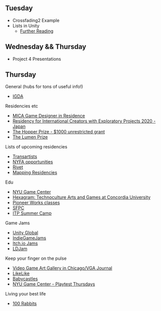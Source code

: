 ## Tuesday

+ Crossfading2 Example
+ Lists in Unity
  + [Further Reading](https://hub.packtpub.com/arrays-lists-dictionaries-unity-3d-game-development/)

## Wednesday && Thursday

+ Project 4 Presentations

## Thursday

General (hubs for tons of useful info!)
+ [IGDA](http://igda.nyc)

Residencies etc
+ [MICA Game Designer in Residence](http://gamelab.mica.edu/?page_id=827)
+ [Residency for International Creators with Exploratory Projects 2020 - Japan](https://creatorikusei.jp/en/application-guide-for-overseas-creators_2020/)
+ [The Hopper Prize - $1000 unrestricted grant](https://hopperprize.org/)
+ [The Lumen Prize](https://lumenprize.com/the-prize/)

Lists of upcoming residencies
+ [Transartists](https://www.transartists.org/calls)
+ [NYFA opportunities](https://www.nyfa.org/Opportunities)
+ [Rivet](https://rivet.es/calls/)
+ [Mapping Residencies](https://www.facebook.com/mappingresidencies/)

Edu
+ [NYU Game Center](https://gamecenter.nyu.edu/academics/game-design-mfa/)
+ [Hexagram: Technoculture Arts and Games at Concordia University](https://tag.hexagram.ca/)
+ [Pioneer Works classes](https://pioneerworks.org/classes/)
+ [SFPC](https://sfpc.io/)
+ [ITP Summer Camp](https://itp.nyu.edu/camp2020/dates)

Game Jams
+ [Unity Global](https://unity.com/ggj)
+ [IndieGameJams](http://www.indiegamejams.com/)
+ [Itch.io Jams](https://itch.io/jams)
+ [LDJam](https://ldjam.com/)

Keep your finger on the pulse
+ [Video Game Art Gallery in Chicago/VGA Journal](https://www.videogameartgallery.com/)
+ [LikeLike](https://likelike.org)
+ [Babycastles](https://www.babycastles.com/)
+ [NYU Game Center - Playtest Thursdays](https://gamecenter.nyu.edu/events/playtest-thursdays/)

Living your best life
+ [100 Rabbits](https://www.youtube.com/channel/UCzdg4pZb-viC3EdA1zxRl4A/videos)

